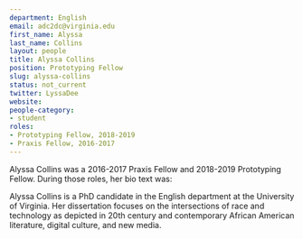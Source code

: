 ```yaml
---
department: English
email: adc2dc@virginia.edu
first_name: Alyssa
last_name: Collins
layout: people
title: Alyssa Collins
position: Prototyping Fellow
slug: alyssa-collins
status: not_current
twitter: LyssaDee
website: 
people-category:
- student
roles:
- Prototyping Fellow, 2018-2019
- Praxis Fellow, 2016-2017
---
```


Alyssa Collins was a 2016-2017 Praxis Fellow and 2018-2019 Prototyping Fellow. During those roles, her bio text was:

Alyssa Collins is a PhD candidate in the English department at the University of Virginia. Her dissertation focuses on the intersections of race and technology as depicted in 20th century and contemporary African American literature, digital culture, and new media.